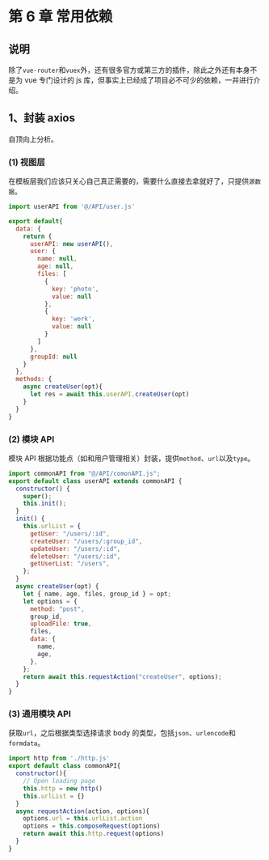 # 第 6 章 常用依赖

## 说明

除了`vue-router`和`vuex`外，还有很多官方或第三方的插件，除此之外还有本身不是为 vue 专门设计的 js 库，但事实上已经成了项目必不可少的依赖，一并进行介绍。

## 1、封装 axios

自顶向上分析。

### (1) 视图层

在模板层我们应该只关心自己真正需要的，需要什么直接去拿就好了，只提供`源数据`。

```js
import userAPI from '@/API/user.js'

export default{
  data: {
    return {
      userAPI: new userAPI(),
      user: {
        name: null,
        age: null,
        files: [
          {
            key: 'photo',
            value: null
          },
          {
            key: 'work',
            value: null
          }
        ]
      },
      groupId: null
    }
  },
  methods: {
    async createUser(opt){
      let res = await this.userAPI.createUser(opt)
    }
  }
}
```

### (2) 模块 API

模块 API 根据功能点（如和用户管理相关）封装，提供`method`、`url`以及`type`。

```js
import commonAPI from "@/API/comonAPI.js";
export default class userAPI extends commonAPI {
  constructor() {
    super();
    this.init();
  }
  init() {
    this.urlList = {
      getUser: "/users/:id",
      createUser: "/users/:group_id",
      updateUser: "/users/:id",
      deleteUser: "/users/:id",
      getUserList: "/users",
    };
  }
  async createUser(opt) {
    let { name, age, files, group_id } = opt;
    let options = {
      method: "post",
      group_id,
      uploadFile: true,
      files,
      data: {
        name,
        age,
      },
    };
    return await this.requestAction("createUser", options);
  }
}
```

### (3) 通用模块 API

获取`url`，之后根据类型选择请求 body 的类型，包括`json`、`urlencode`和`formdata`。

```js
import http from './http.js'
export default class commonAPI{
  constructor(){
    // Open loading page
    this.http = new http()
    this.urlList = {}
  }
  async requestAction(action, options){
    options.url = this.urlList.action
    options = this.composeRequest(options)
    return await this.http.request(options)
  }
}
```
